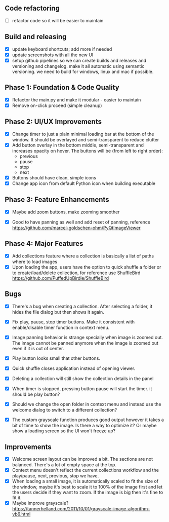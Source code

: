 ## Code refactoring
- [ ] refactor code so it will be easier to maintain

## Build and releasing
- [x] update keyboard shortcuts; add more if needed
- [x] update screenshots with all the new UI
- [x] setup github pipelines so we can create builds and releases and versioning and changelog. make it all automatic using semantic versioning. we need to build for windows, linux and mac if possible.

## Phase 1: Foundation & Code Quality
- [x] Refactor the main.py and make it modular - easier to maintain
- [x] Remove on-click proceed (simple cleanup)

## Phase 2: UI/UX Improvements
- [x] Change timer to just a plain minimal loading bar at the bottom of the window. It should be overlayed and semi-transparent to reduce clutter
- [x] Add button overlay in the bottom middle, semi-transparent and increases opacity on hover. The buttons will be (from left to right order):
    - previous
    - pause
    - stop
    - next
- [x] Buttons should have clean, simple icons
- [x] Change app icon from default Python icon when building executable

## Phase 3: Feature Enhancements
- [x] Maybe add zoom buttons, make zooming smoother
- [x] Good to have panning as well and add reset of panning, reference https://github.com/marcel-goldschen-ohm/PyQtImageViewer


## Phase 4: Major Features
- [x] Add collections feature where a collection is basically a list of paths where to load images
- [x] Upon loading the app, users have the option to quick shuffle a folder or to create/load/delete collection, for reference use ShuffleBird https://github.com/PuffedUpBirdie/ShuffleBird

## Bugs
- [x] There's a bug when creating a collection. After selecting a folder, it hides the file dialog but then shows it again. 
- [x] Fix play, pause, stop timer buttons. Make it consistent with enable/disable timer function in context menu.
- [x] Image panning behavior is strange specially when image is zoomed out. The image cannot be panned anymore when the image is zoomed out even if it is out of center.
- [x] Play button looks small that other buttons.
- [x] Quick shuffle closes application instead of opening viewer. 
- [x] Deleting a collection will still show the collection details in the panel
- [x] When timer is stopped, pressing button pause will start the timer. it should be play button?
- [x] Should we change the open folder in context menu and instead use the welcome dialog to switch to a different collection?
- [x] The custom grayscale function produces good output however it takes a bit of time to show the image. Is there a way to optimize it? Or maybe show a loading screen so the UI won't freeze up?


## Improvements
- [x] Welcome screen layout can be improved a bit. The sections are not balanced. There's a lot of empty space at the top.
- [x] Context menu doesn't reflect the current collections workflow and the play/pause, next, previous, stop we have. 
- [x] When loading a small image, it is automatically scaled to fit the size of the window, maybe it's best to scale it to 100% of the image first and let the users decide if they want to zoom. If the image is big then it's fine to fit it.
- [x] Maybe improve grayscale? https://tannerhelland.com/2011/10/01/grayscale-image-algorithm-vb6.html